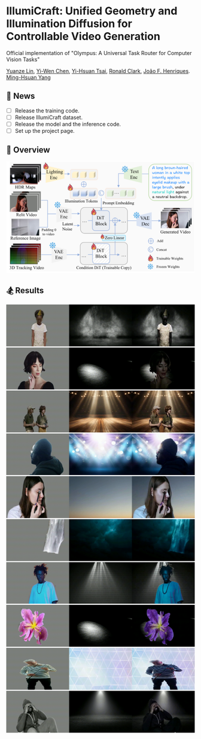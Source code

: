# IllumiCraft: Unified Geometry and Illumination Diffusion for Controllable Video Generation  <br />

Official implementation of "Olympus: A Universal Task Router for Computer Vision Tasks" 

[Yuanze Lin](https://yuanze-lin.me/), [Yi-Wen Chen](https://wenz116.github.io/), [Yi-Hsuan Tsai](https://sites.google.com/site/yihsuantsai/), [Ronald Clark](https://www.ron-clark.com/), [João F. Henriques](https://www.robots.ox.ac.uk/~joao/). [Ming-Hsuan Yang](https://faculty.ucmerced.edu/mhyang/)

## :mega:  News
- [ ] Release the training code.
- [ ] Release IllumiCraft dataset.
- [ ] Release the model and the inference code.
- [ ] Set up the project page.
  
## :low_brightness: Overview 

![image](https://github.com/yuanze-lin/IllumiCraft/blob/main/assets/framework.png)

## :snowboarder: Results

![image](https://github.com/yuanze-lin/IllumiCraft/blob/main/examples/1.gif)
![image](https://github.com/yuanze-lin/IllumiCraft/blob/main/examples/2.gif)
![image](https://github.com/yuanze-lin/IllumiCraft/blob/main/examples/3.gif)
![image](https://github.com/yuanze-lin/IllumiCraft/blob/main/examples/4.gif)
![image](https://github.com/yuanze-lin/IllumiCraft/blob/main/examples/5.gif)
![image](https://github.com/yuanze-lin/IllumiCraft/blob/main/examples/6.gif)
![image](https://github.com/yuanze-lin/IllumiCraft/blob/main/examples/7.gif)
![image](https://github.com/yuanze-lin/IllumiCraft/blob/main/examples/8.gif)
![image](https://github.com/yuanze-lin/IllumiCraft/blob/main/examples/9.gif)
![image](https://github.com/yuanze-lin/IllumiCraft/blob/main/examples/10.gif)
